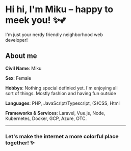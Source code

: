 <div style="display:flex;">
  <div style="width:75%">
    <h1>Hi hi,  I'm Miku – happy to meek you! ✨💕</h1>
    <p>
      I'm just your nerdy friendly neighborhood web developer! 
    </p>
      <p>
      <h2>About me</h2>
    </p>
      <p>
      <strong>Civil Name</strong>: Miku
    </p>
      <p>
      <strong>Sex</strong>: Female
    </p>
      <p>
      <strong>Hobbys</strong>: Nothing special definied yet. I'm enjoying all sort of things. Mostly fashion and having fun outside
    </p>
      <p>
      <strong>Languages</strong>: PHP, JavaScript/Typescript, (S)CSS, Html
    </p>
      <p>
      <strong>Frameworks & Services</strong>: Laravel, Vue.js, Node, Kubernetes, Docker, GCP, Azure, OTC.
    </p>
  <hr>
      <p style="text-align: center">
      <h3>Let's make the internet a more colorful place together! ✨</h3>
    </p>
  </div>
</div>
